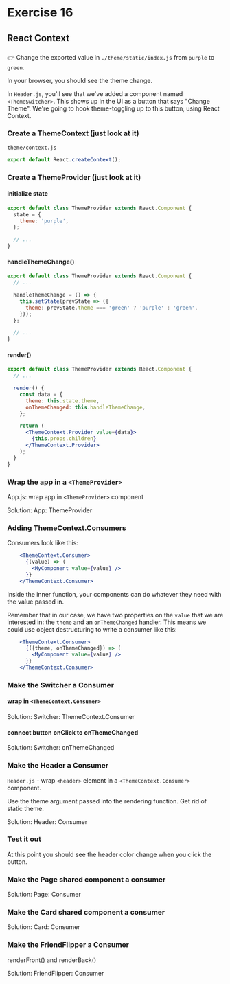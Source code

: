 # Exercise 16
## React Context

### 

&#128073; Change the exported value in `./theme/static/index.js` from `purple` to `green`.

In your browser, you should see the theme change.

In `Header.js`, you'll see that we've added a component named `<ThemeSwitcher>`. This shows up in the UI as a button that says "Change Theme". We're going to hook theme-toggling up to this button, using React Context.


### Create a ThemeContext (just look at it)

`theme/context.js`

```js
export default React.createContext();
```

### Create a ThemeProvider (just look at it)

#### initialize state

```jsx
export default class ThemeProvider extends React.Component {
  state = {
    theme: 'purple',
  };

  // ...
}
```

#### handleThemeChange()

```jsx
export default class ThemeProvider extends React.Component {
  // ...

  handleThemeChange = () => {
    this.setState(prevState => ({
      theme: prevState.theme === 'green' ? 'purple' : 'green',
    }));
  };

  // ...
}
```

#### render()

```jsx
export default class ThemeProvider extends React.Component {
  // ...

  render() {
    const data = {
      theme: this.state.theme,
      onThemeChanged: this.handleThemeChange,
    };

    return (
      <ThemeContext.Provider value={data}>
        {this.props.children}
      </ThemeContext.Provider>
    );
  }
}
```



### Wrap the app in a `<ThemeProvider>`


App.js: wrap app in `<ThemeProvider>` component

Solution: App: ThemeProvider

### Adding ThemeContext.Consumers

Consumers look like this:

```jsx
    <ThemeContext.Consumer>
      {(value) => (
        <MyComponent value={value} />
      }}
    </ThemeContext.Consumer>
```

Inside the inner function, your components can do whatever they need with the value passed in.

Remember that in our case, we have two properties on the `value` that we are interested in: the `theme` and an `onThemeChanged` handler. This means we could use object destructuring to write a consumer like this:

```jsx
    <ThemeContext.Consumer>
      {({theme, onThemeChanged}) => (
        <MyComponent value={value} />
      }}
    </ThemeContext.Consumer>
```


### Make the Switcher a Consumer

#### wrap in `<ThemeContext.Consumer>`

Solution: Switcher: ThemeContext.Consumer

#### connect button onClick to onThemeChanged

Solution: Switcher: onThemeChanged

### Make the Header a Consumer


`Header.js` - wrap `<header>` element in a `<ThemeContext.Consumer>` component.

Use the theme argument passed into the rendering function. Get rid of static theme.

Solution: Header: Consumer

### Test it out

At this point you should see the header color change when you click the button.

### Make the Page shared component a consumer

Solution: Page: Consumer

### Make the Card shared component a consumer

Solution: Card: Consumer

### Make the FriendFlipper a Consumer

renderFront() and renderBack()

Solution: FriendFlipper: Consumer